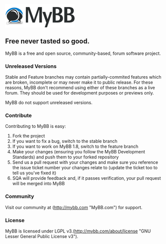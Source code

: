[![MyBB](https://github.com/mybb/mybb/blob/feature/images/logo.png "MyBB")](http://mybb.com "MyBB")

## Free never tasted so good.
MyBB is a free and open source, community-based, forum software project.

### Unreleased Versions
Stable and Feature branches may contain partially-commited features which are broken, incomplete or may never make it to public release. For these reasons, MyBB don't recommend using either of these branches as a live forum. They should be used for development purposes or previews only.

MyBB do not support unreleased versions.

### Contribute
Contributing to MyBB is easy:

1. Fork the project
2. If you want to fix a bug, switch to the stable branch
3. If you want to work on MyBB 1.8, switch to the feature branch
4. Make your changes (ensuring you follow the MyBB Development Standards) and push them to your forked repository
5. Send us a pull request with your changes and make sure you reference the issue ticket number your changes relate to (update the ticket too to tell us you've fixed it)
6. SQA will provide feedback and, if it passes verification, your pull request will be merged into MyBB

### Community
Visit our community at (http://mybb.com "MyBB.com") for support.

### License
MyBB is licensed under LGPL v3.(http://mybb.com/about/license "GNU Lesser General Public License v3").